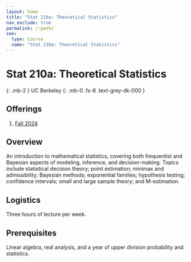 ```yaml
---
layout: home
title: "Stat 210a: Theoretical Statistics"
nav_exclude: true
permalink: /:path/
seo:
  type: Course
  name: "Stat 210a: Theoretical Statistics"
---
```


# Stat 210a: Theoretical Statistics
{: .mb-2 }
UC Berkeley
{: .mb-0 .fs-6 .text-grey-dk-000 }



## Offerings

1. [Fall 2024](fall-2024)




## Overview

An introduction to mathematical statistics, covering both frequentist and Bayesian aspects of modeling, inference, and decision-making. Topics include statistical decision theory; point estimation; minimax and admissibility; Bayesian methods; exponential families; hypothesis testing; confidence intervals; small and large sample theory; and M-estimation. 

## Logistics

Three hours of lecture per week. 

## Prerequisites

Linear algebra, real analysis, and a year of upper division probability and statistics. 
